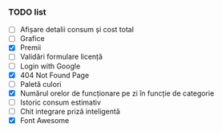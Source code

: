 ### TODO list

- [ ] Afișare detalii consum și cost total
- [ ] Grafice
- [x] Premii
- [ ] Validări formulare licență
- [ ] Login with Google
- [x] 404 Not Found Page
- [ ] Paletă culori
- [x] Numărul orelor de funcționare pe zi în funcție de categorie
- [ ] Istoric consum estimativ
- [ ] Chit integrare priză inteligentă
- [x] Font Awesome
